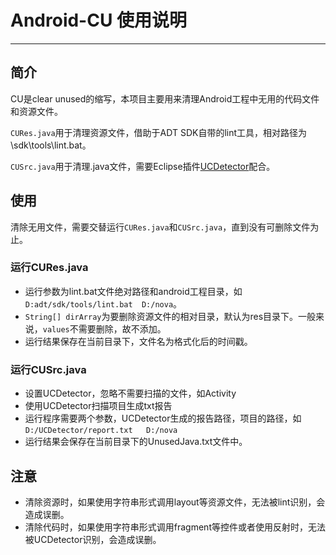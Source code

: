 # Android-CU 使用说明
---
## 简介
CU是clear unused的缩写，本项目主要用来清理Android工程中无用的代码文件和资源文件。

`CURes.java`用于清理资源文件，借助于ADT SDK自带的lint工具，相对路径为\sdk\tools\lint.bat。

`CUSrc.java`用于清理.java文件，需要Eclipse插件[UCDetector](http://www.ucdetector.org)配合。


## 使用

清除无用文件，需要交替运行`CURes.java`和`CUSrc.java`，直到没有可删除文件为止。

### 运行CURes.java
- 运行参数为lint.bat文件绝对路径和android工程目录，如 `D:adt/sdk/tools/lint.bat  D:/nova`。
- `String[] dirArray`为要删除资源文件的相对目录，默认为res目录下。一般来说，`values`不需要删除，故不添加。
- 运行结果保存在当前目录下，文件名为格式化后的时间戳。

### 运行CUSrc.java
- 设置UCDetector，忽略不需要扫描的文件，如Activity
- 使用UCDetector扫描项目生成txt报告
- 运行程序需要两个参数，UCDetector生成的报告路径，项目的路径，如
	`D:/UCDetector/report.txt	D:/nova`
- 运行结果会保存在当前目录下的UnusedJava.txt文件中。

## 注意
- 清除资源时，如果使用字符串形式调用layout等资源文件，无法被lint识别，会造成误删。
- 清除代码时，如果使用字符串形式调用fragment等控件或者使用反射时，无法被UCDetector识别，会造成误删。


